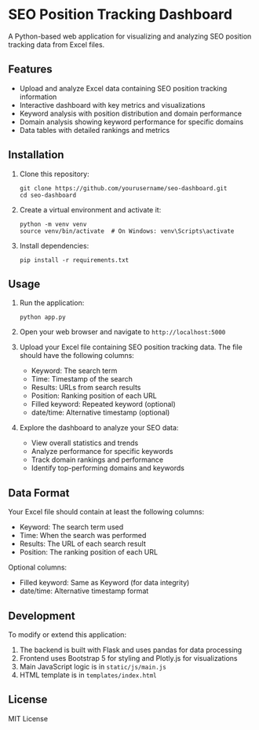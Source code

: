 # SEO Position Tracking Dashboard

A Python-based web application for visualizing and analyzing SEO position tracking data from Excel files.

## Features

- Upload and analyze Excel data containing SEO position tracking information
- Interactive dashboard with key metrics and visualizations
- Keyword analysis with position distribution and domain performance
- Domain analysis showing keyword performance for specific domains
- Data tables with detailed rankings and metrics

## Installation

1. Clone this repository:
   ```
   git clone https://github.com/yourusername/seo-dashboard.git
   cd seo-dashboard
   ```

2. Create a virtual environment and activate it:
   ```
   python -m venv venv
   source venv/bin/activate  # On Windows: venv\Scripts\activate
   ```

3. Install dependencies:
   ```
   pip install -r requirements.txt
   ```

## Usage

1. Run the application:
   ```
   python app.py
   ```

2. Open your web browser and navigate to `http://localhost:5000`

3. Upload your Excel file containing SEO position tracking data. The file should have the following columns:
   - Keyword: The search term
   - Time: Timestamp of the search
   - Results: URLs from search results
   - Position: Ranking position of each URL
   - Filled keyword: Repeated keyword (optional)
   - date/time: Alternative timestamp (optional)

4. Explore the dashboard to analyze your SEO data:
   - View overall statistics and trends
   - Analyze performance for specific keywords
   - Track domain rankings and performance
   - Identify top-performing domains and keywords

## Data Format

Your Excel file should contain at least the following columns:
- Keyword: The search term used
- Time: When the search was performed
- Results: The URL of each search result
- Position: The ranking position of each URL

Optional columns:
- Filled keyword: Same as Keyword (for data integrity)
- date/time: Alternative timestamp format

## Development

To modify or extend this application:

1. The backend is built with Flask and uses pandas for data processing
2. Frontend uses Bootstrap 5 for styling and Plotly.js for visualizations
3. Main JavaScript logic is in `static/js/main.js`
4. HTML template is in `templates/index.html`

## License

MIT License